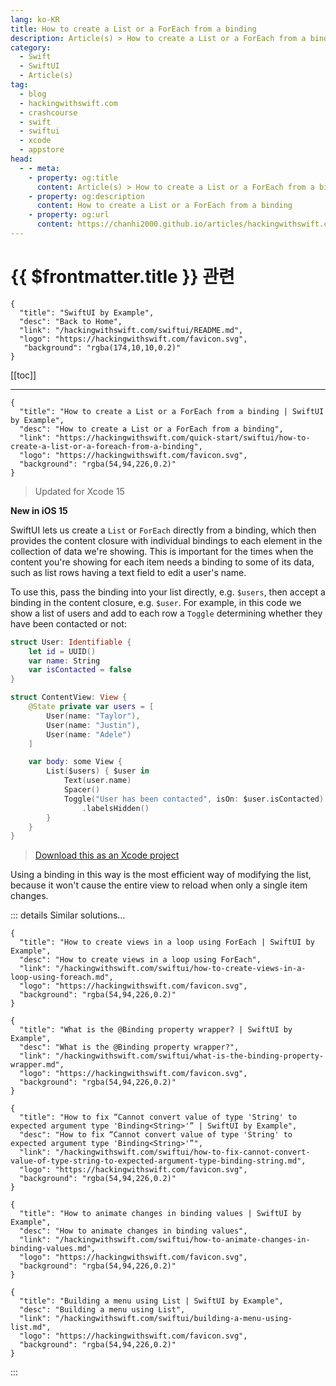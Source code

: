```yaml
---
lang: ko-KR
title: How to create a List or a ForEach from a binding
description: Article(s) > How to create a List or a ForEach from a binding
category:
  - Swift
  - SwiftUI
  - Article(s)
tag: 
  - blog
  - hackingwithswift.com
  - crashcourse
  - swift
  - swiftui
  - xcode
  - appstore
head:
  - - meta:
    - property: og:title
      content: Article(s) > How to create a List or a ForEach from a binding
    - property: og:description
      content: How to create a List or a ForEach from a binding
    - property: og:url
      content: https://chanhi2000.github.io/articles/hackingwithswift.com/swiftui/how-to-create-a-list-or-a-foreach-from-a-binding.html
---
```


# {{ $frontmatter.title }} 관련

```component VPCard
{
  "title": "SwiftUI by Example",
  "desc": "Back to Home",
  "link": "/hackingwithswift.com/swiftui/README.md",
  "logo": "https://hackingwithswift.com/favicon.svg",
   "background": "rgba(174,10,10,0.2)"
}
```

[[toc]]

---

```component VPCard
{
  "title": "How to create a List or a ForEach from a binding | SwiftUI by Example",
  "desc": "How to create a List or a ForEach from a binding",
  "link": "https://hackingwithswift.com/quick-start/swiftui/how-to-create-a-list-or-a-foreach-from-a-binding",
  "logo": "https://hackingwithswift.com/favicon.svg",
  "background": "rgba(54,94,226,0.2)"
}
```

> Updated for Xcode 15

**New in iOS 15**

SwiftUI lets us create a `List` or `ForEach` directly from a binding, which then provides the content closure with individual bindings to each element in the collection of data we're showing. This is important for the times when the content you're showing for each item needs a binding to some of its data, such as list rows having a text field to edit a user's name.

To use this, pass the binding into your list directly, e.g. `$users`, then accept a binding in the content closure, e.g. `$user`. For example, in this code we show a list of users and add to each row a `Toggle` determining whether they have been contacted or not:

```swift
struct User: Identifiable {
    let id = UUID()
    var name: String
    var isContacted = false
}

struct ContentView: View {
    @State private var users = [
        User(name: "Taylor"),
        User(name: "Justin"),
        User(name: "Adele")
    ]

    var body: some View {
        List($users) { $user in
            Text(user.name)
            Spacer()
            Toggle("User has been contacted", isOn: $user.isContacted)
                .labelsHidden()
        }
    }
}
```

> [<FontIcon icon="fas fa-file-zipper"/>Download this as an Xcode project](https://hackingwithswift.com/files/projects/swiftui/how-to-create-a-list-or-a-foreach-from-a-binding-1.zip)

<VidStack src="https://hackingwithswift.com/img/books/quick-start/swiftui/how-to-create-a-list-or-a-foreach-from-a-binding-1~dark.mp4" />

Using a binding in this way is the most efficient way of modifying the list, because it won't cause the entire view to reload when only a single item changes.

::: details Similar solutions…

```component VPCard
{
  "title": "How to create views in a loop using ForEach | SwiftUI by Example",
  "desc": "How to create views in a loop using ForEach",
  "link": "/hackingwithswift.com/swiftui/how-to-create-views-in-a-loop-using-foreach.md",
  "logo": "https://hackingwithswift.com/favicon.svg",
  "background": "rgba(54,94,226,0.2)"
}
```

```component VPCard
{
  "title": "What is the @Binding property wrapper? | SwiftUI by Example",
  "desc": "What is the @Binding property wrapper?",
  "link": "/hackingwithswift.com/swiftui/what-is-the-binding-property-wrapper.md",
  "logo": "https://hackingwithswift.com/favicon.svg",
  "background": "rgba(54,94,226,0.2)"
}
```

```component VPCard  
{
  "title": "How to fix “Cannot convert value of type 'String' to expected argument type 'Binding<String>'” | SwiftUI by Example",
  "desc": "How to fix “Cannot convert value of type 'String' to expected argument type 'Binding<String>'”",
  "link": "/hackingwithswift.com/swiftui/how-to-fix-cannot-convert-value-of-type-string-to-expected-argument-type-binding-string.md",
  "logo": "https://hackingwithswift.com/favicon.svg",
  "background": "rgba(54,94,226,0.2)"
}
```

```component VPCard
{
  "title": "How to animate changes in binding values | SwiftUI by Example",
  "desc": "How to animate changes in binding values",
  "link": "/hackingwithswift.com/swiftui/how-to-animate-changes-in-binding-values.md",
  "logo": "https://hackingwithswift.com/favicon.svg",
  "background": "rgba(54,94,226,0.2)"
}
```

```component VPCard
{
  "title": "Building a menu using List | SwiftUI by Example",
  "desc": "Building a menu using List",
  "link": "/hackingwithswift.com/swiftui/building-a-menu-using-list.md",
  "logo": "https://hackingwithswift.com/favicon.svg",
  "background": "rgba(54,94,226,0.2)"
}
```

:::

